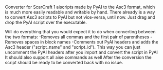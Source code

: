 Converter for ScarCraft 1 aiscripts made by PyAI to the Asc3 format, which is much more easily readable and writable by hand. There already is a way to convert Asc3 scripts to PyAI but not vice-versa, until now.
Just drag and drop the PyAI script over the executable.

Will do everything that you would expect it to do when converting between the two formats:
-Removes all commas and the first pair of parentheses
-Removes spaces in block names
-Comments out PyAI headers and adds the Asc3 header ("script_name" and "script_id"). This way you can just uncomment the PyAI headers after you import and convert the script in PyAI
It should also support all aise commands as well
After the conversion the script should be ready to be converted back with no issue.
